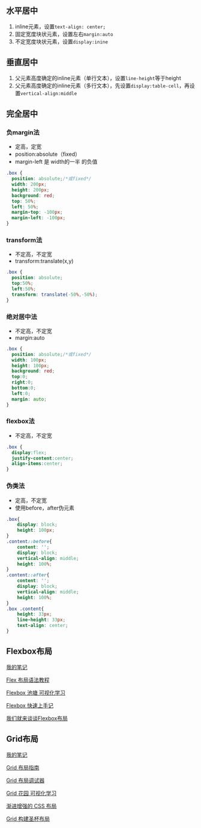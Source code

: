 
## 水平居中
1. inline元素，设置`text-align: center;`
2. 固定宽度块状元素，设置左右`margin:auto`
3. 不定宽度块状元素，设置`display:inine`
	
## 垂直居中
1. 父元素高度确定的inline元素（单行文本），设置`line-height`等于height
2. 父元素高度确定的inline元素（多行文本），先设置`display:table-cell`，再设置`vertical-align:middle`
 
## 完全居中

### 负margin法
* 定高，定宽
* position:absolute（fixed）
* margin-left 是 width的一半 的负值

```css
.box {
  position: absolute;/*或fixed*/
  width: 200px;
  height: 200px;
  background: red;
  top: 50%;
  left: 50%;
  margin-top: -100px;
  margin-left: -100px;
}
```

### transform法
* 不定高，不定宽
* transform:translate(x,y)

```css
.box {
  position: absolute;
  top:50%;
  left:50%;
  transform: translate(-50%,-50%);
}
```

### 绝对居中法
* 不定高，不定宽
* margin:auto

```css
.box {
  position: absolute;/*或fixed*/
  width: 100px;
  height: 100px;
  background: red;
  top:0;
  right:0;
  bottom:0;
  left:0;
  margin: auto;
}
```
### flexbox法
* 不定高，不定宽

```css
.box {
  display:flex;
  justify-content:center;
  align-items:center;
}
```

### 伪类法
* 定高，不定宽
* 使用before，after伪元素

```css
.box{
    display: block;
    height: 100px;
}
.content::before{
    content: '';
    display: block;
    vertical-align: middle;
    height: 100%;
}
.content::after{
    content: '';
    display: block;
    vertical-align: middle;
    height: 100%;
}
.box .content{
    height: 33px;
    line-height: 33px;
    text-align: center;
}
```


## Flexbox布局

[我的笔记](http://note.youdao.com/noteshare?id=e2e70277f9465af4ae1c2fa2404bb336)

[Flex 布局语法教程](http://www.runoob.com/w3cnote/flex-grammar.html)

[Flexbox 池塘 可视化学习](http://flexboxfroggy.com/)

[Flexbox 快速上手记](http://www.shejidaren.com/css3-flexbox-quick-learning.html)

[我们就来谈谈Flexbox布局](http://tgideas.qq.com/webplat/info/news_version3/804/7104/7106/m5723/201603/443362.shtml)

## Grid布局

[我的笔记](https://note.youdao.com/share/?id=64a62390087f3cf8c8725f80fb5b2504&type=note#/)

[Grid 布局指南](https://www.jianshu.com/p/d183265a8dad)

[Grid 布局调试器](https://alialaa.github.io/css-grid-cheat-sheet/)

[Grid 花园 可视化学习](http://cssgridgarden.com/)

[渐进增强的 CSS 布局](https://juejin.im/post/5987acfd6fb9a03c502288f3)

[Grid 构建圣杯布局](https://www.w3cplus.com/css3/holy-grail-layout-css-grid.html)